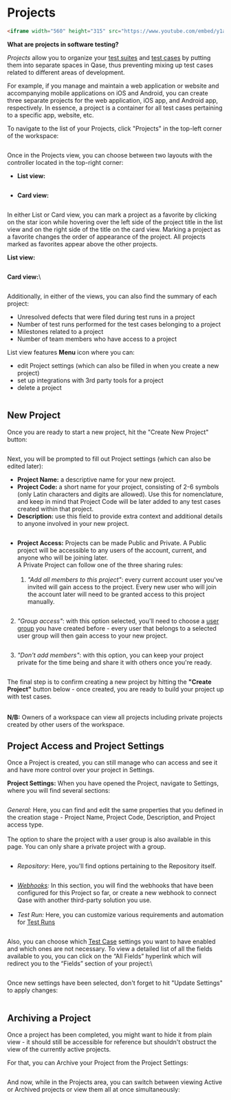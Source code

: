 # Projects

```html
<iframe width="560" height="315" src="https://www.youtube.com/embed/y1aMBlSnBno?si=Hds0hfWmcwtITHzE" title="YouTube video player" frameborder="0" allow="accelerometer; autoplay; clipboard-write; encrypted-media; gyroscope; picture-in-picture; web-share" allowfullscreen></iframe>

```

**What are projects in software testing?**

_Projects_ allow you to organize your [test suites](https://docs.qase.io/general/get-started-with-the-qase-platform/create-a-test-suite) and [test cases](https://docs.qase.io/general/get-started-with-the-qase-platform/create-a-test-run) by putting them into separate spaces in Qase, thus preventing mixing up test cases related to different areas of development.

For example, if you manage and maintain a web application or website and accompanying mobile applications on iOS and Android, you can create three separate projects for the web application, iOS app, and Android app, respectively. In essence, a project is a container for all test cases pertaining to a specific app, website, etc.

To navigate to the list of your Projects, click "Projects" in the top-left corner of the workspace:

<figure><img src="../../.gitbook/assets/Screenshot 2023-12-04 at 1.58.42 PM.png" alt=""><figcaption></figcaption></figure>

Once in the Projects view, you can choose between two layouts with the controller located in the top-right corner:

* **List view:**

<figure><img src="../../.gitbook/assets/Screenshot 2023-12-04 at 1.59.20 PM.png" alt=""><figcaption></figcaption></figure>

* **Card view:**

<figure><img src="../../.gitbook/assets/Screenshot 2023-12-04 at 2.00.53 PM.png" alt=""><figcaption></figcaption></figure>

In either List or Card view, you can mark a project as a favorite by clicking on the star icon while hovering over the left side of the project title in the list view and on the right side of the title on the card view. Marking a project as a favorite changes the order of appearance of the project. All projects marked as favorites appear above the other projects.

**List view:**

<figure><img src="../../.gitbook/assets/Screenshot 2023-12-04 at 2.01.28 PM.png" alt=""><figcaption></figcaption></figure>

**Card view:**\


<figure><img src="../../.gitbook/assets/Screenshot 2023-12-04 at 2.05.18 PM.png" alt=""><figcaption></figcaption></figure>

Additionally, in either of the views, you can also find the summary of each project:

* Unresolved defects that were filed during test runs in a project
* Number of test runs performed for the test cases belonging to a project
* Milestones related to a project
* Number of team members who have access to a project

List view features **Menu** icon where you can:

* edit Project settings (which can also be filled in when you create a new project)
* set up integrations with 3rd party tools for a project
* delete a project

<figure><img src="../../.gitbook/assets/Screenshot 2023-12-04 at 2.06.27 PM.png" alt=""><figcaption></figcaption></figure>

## New Project <a href="#h_e19377e7df" id="h_e19377e7df"></a>

Once you are ready to start a new project, hit the "Create New Project" button:

<figure><img src="../../.gitbook/assets/Screenshot 2023-12-04 at 2.06.58 PM.png" alt=""><figcaption></figcaption></figure>

Next, you will be prompted to fill out Project settings (which can also be edited later):

* **Project Name:** a descriptive name for your new project.​
* **Project Code:** a short name for your project, consisting of 2-6 symbols (only Latin characters and digits are allowed). Use this for nomenclature, and keep in mind that Project Code will be later added to any test cases created within that project.
* **Description:** use this field to provide extra context and additional details to anyone involved in your new project.

<figure><img src="../../.gitbook/assets/Screenshot 2023-12-04 at 2.07.37 PM.png" alt=""><figcaption></figcaption></figure>

* **Project Access:** Projects can be made Public and Private. A Public project will be accessible to any users of the account, current, and anyone who will be joining later.\
  A Private Project can follow one of the three sharing rules:\
  ​
  1. _"Add all members to this project"_: every current account user you've invited will gain access to the project. Every new user who will join the account later will need to be granted access to this project manually.

<figure><img src="../../.gitbook/assets/Screenshot 2023-12-04 at 2.10.25 PM.png" alt=""><figcaption></figcaption></figure>

2. _"Group access"_: with this option selected, you'll need to choose a [user group](https://docs.qase.io/administration/workspace-management/groups) you have created before - every user that belongs to a selected user group will then gain access to your new project.

<figure><img src="../../.gitbook/assets/Screenshot 2023-12-04 at 2.12.52 PM.png" alt=""><figcaption></figcaption></figure>

3. _"Don't add members"_: with this option, you can keep your project private for the time being and share it with others once you're ready.

<figure><img src="../../.gitbook/assets/Screenshot 2023-12-04 at 2.14.59 PM.png" alt=""><figcaption></figcaption></figure>

The final step is to confirm creating a new project by hitting the **"Create Project"** button below - once created, you are ready to build your project up with test cases.

\
**​N/B:** Owners of a workspace can view all projects including private projects created by other users of the workspace.

## Project Access and Project Settings <a href="#h_e70fd5f298" id="h_e70fd5f298"></a>

Once a Project is created, you can still manage who can access and see it and have more control over your project in Settings.

**Project Settings:** When you have opened the Project, navigate to Settings, where you will find several sections:

<figure><img src="../../.gitbook/assets/Screenshot 2023-12-04 at 2.23.35 PM.png" alt=""><figcaption></figcaption></figure>

_General:_ Here, you can find and edit the same properties that you defined in the creation stage - Project Name, Project Code, Description, and Project access type.\
​\
The option to share the project with a user group is also available in this page. You can only share a private project with a group.

<figure><img src="../../.gitbook/assets/Screenshot 2023-12-04 at 2.24.07 PM.png" alt=""><figcaption></figcaption></figure>

* _Repository_: Here, you'll find options pertaining to the Repository itself.

<figure><img src="../../.gitbook/assets/Screenshot 2023-12-04 at 2.24.35 PM.png" alt=""><figcaption></figcaption></figure>

* [_Webhooks_](https://docs.qase.io/general/webhooks)_:_ In this section, you will find the webhooks that have been configured for this Project so far, or create a new webhook to connect Qase with another third-party solution you use.\
  ​
* _Test Run:_ Here, you can customize various requirements and automation for [Test Runs](https://docs.qase.io/general/get-started-with-the-qase-platform/create-a-test-run-1)

<figure><img src="../../.gitbook/assets/Screenshot 2023-12-04 at 2.35.20 PM.png" alt=""><figcaption></figcaption></figure>

Also, you can choose which [Test Case](https://docs.qase.io/general/get-started-with-the-qase-platform/create-a-test-run) settings you want to have enabled and which ones are not necessary. To view a detailed list of all the fields available to you, you can click on the “All Fields” hyperlink which will redirect you to the “Fields” section of your project:\


<figure><img src="../../.gitbook/assets/Screenshot 2023-12-04 at 2.28.23 PM.png" alt=""><figcaption></figcaption></figure>

Once new settings have been selected, don't forget to hit "Update Settings" to apply changes:

<figure><img src="../../.gitbook/assets/Screenshot 2023-12-04 at 2.29.45 PM.png" alt=""><figcaption></figcaption></figure>

## Archiving a Project <a href="#h_705f39cb9a" id="h_705f39cb9a"></a>

Once a project has been completed, you might want to hide it from plain view - it should still be accessible for reference but shouldn't obstruct the view of the currently active projects.

For that, you can Archive your Project from the Project Settings:

<figure><img src="../../.gitbook/assets/Screenshot 2023-12-04 at 2.30.20 PM.png" alt=""><figcaption></figcaption></figure>

And now, while in the Projects area, you can switch between viewing Active or Archived projects or view them all at once simultaneously:

<figure><img src="../../.gitbook/assets/Screenshot 2023-12-04 at 2.30.59 PM.png" alt=""><figcaption></figcaption></figure>
